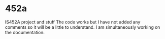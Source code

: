 # 452a
IS452A project and stuff
The code works but I have not added any comments so it will be a little to understand. 
I am simultaneously working on the documentation.

